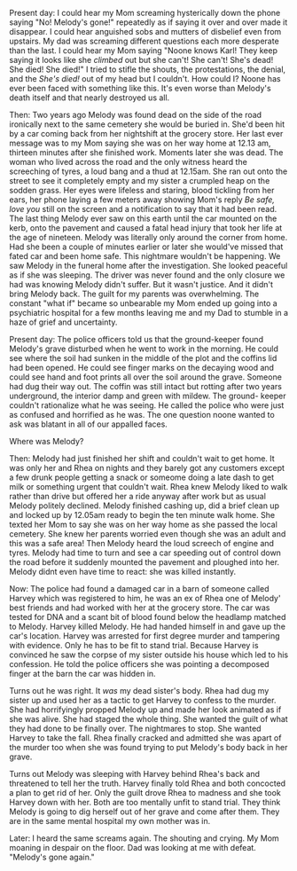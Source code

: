Present day: 
I could hear my Mom screaming hysterically down the phone saying "No! Melody's gone!" repeatedly as if saying it over and over made it disappear. 
I could hear anguished sobs and mutters of disbelief even from upstairs. My dad was screaming different questions each more desperate than the last. 
I could hear my Mom saying "Noone knows Karl! They keep saying it looks like she *climbed* out but she can't! She can't! She's dead! She died! She died!" I tried to stifle the shouts, the protestations, the denial, and the *She's died!* out of my head but I couldn't. How could I? Noone has ever been faced with something like this. It's even worse than Melody's death itself and that nearly destroyed us all. 

Then:
Two years ago Melody was found dead on the side of the road ironically next to the same cemetery she would be buried in. She'd been hit by a car coming back from her nightshift at the grocery store. Her last ever message was to my Mom saying she was on her way home at 12.13 am, thirteen minutes after she finished work. Moments later she was dead. The woman who lived across the road and the only witness heard the screeching of tyres, a loud bang and a thud at 12.15am. She ran out onto the street to see it completely empty and my sister a crumpled heap on the sodden grass. Her eyes were lifeless and staring, blood tickling from her ears, her phone laying a few meters away showing Mom's reply *Be safe, love you* still on the screen and a notification to say that it had been read. The last thing Melody ever saw on this earth until the car mounted on the kerb, onto the pavement and caused a fatal head injury that took her life at the age of nineteen. Melody was literally only around the corner from home. Had she been a couple of minutes earlier or later she would've missed that fated car and been home safe. This nightmare wouldn't be happening. 
We saw Melody in the funeral home after the investigation.
She looked peaceful as if she was sleeping. 
The driver was never found and the only closure we had was knowing Melody didn't suffer. But it wasn't justice. And it didn't bring Melody back. 
The guilt for my parents was overwhelming. The constant "what if" became so unbearable my Mom ended up going into a psychiatric hospital for a few months leaving me and my Dad to stumble in a haze of grief and uncertainty. 

Present day:
The police officers told us that the ground-keeper found Melody's grave disturbed when he went to work in the morning. He could see where the soil had sunken in the middle of the plot and the coffins lid had been opened. He could see finger marks on the decaying wood and could see hand and foot prints all over the soil around the grave. Someone had dug their way out.
The coffin was still intact but rotting after two years underground, the interior damp and green with mildew. The ground- keeper couldn't rationalize what he was seeing. He called the police who were just as confused and horrified as he was. 
The one question noone wanted to ask was blatant in all of our appalled faces.

Where was Melody? 

Then: 
Melody had just finished her shift and couldn't wait to get home. It was only her and Rhea on nights and they barely got any customers except a few drunk people getting a snack or someome doing a late dash to get milk or something urgent that couldn't wait. Rhea knew Melody liked to walk rather than drive but offered her a ride anyway after work but as usual Melody politely declined. Melody finished cashing up, did a brief clean up and locked up by 12.05am ready to begin the ten minute walk home. She texted her Mom to say she was on her way home as she passed the local cemetery. She knew her parents worried even though she was an adult and this was a safe area! Then Melody heard the loud screech of engine and tyres. Melody had time to turn and see a car speeding out of control down the road before it suddenly mounted the pavement and ploughed into her.  Melody didnt even have time to react: she was killed instantly. 


Now:
The police had found a damaged car in a barn of someone called Harvey which was registered to him, he was an ex of Rhea one of Melody' best friends and had worked with her at the grocery store. 
The car was tested for DNA and a scant bit of blood found below the headlamp matched to Melody. 
Harvey killed Melody.
He had handed himself in and gave up the car's location. 
Harvey was arrested for first degree murder and tampering with evidence. Only he has to be fit to stand trial.
Because Harvey is convinced he saw the corpse of my sister outside his house which led to his confession. 
He told the police officers she was pointing a decomposed finger at the barn the car was hidden in. 

Turns out he was right.
It *was* my dead sister's body. 
Rhea had dug my sister up and used her as a tactic to get Harvey to confess to the murder.
She had horrifyingly propped Melody up and made her look animated as if she was alive.
She had staged the whole thing. 
She wanted the guilt of what they had done to be finally over. 
The nightmares to stop. 
She wanted Harvey to take the fall. 
Rhea finally cracked and admitted she was apart of the murder too when she was found trying to put Melody's body back in her grave.  

Turns out Melody was sleeping with Harvey behind Rhea's back and threatened to tell her the truth.
Harvey finally told Rhea and both concocted a plan to get rid of her. 
Only the guilt drove Rhea to madness and she took Harvey down with her. 
Both are too mentally unfit to stand trial. 
They think Melody is going to dig herself out of her grave and come after them. 
They are in the same mental hospital my own mother was in. 

Later:
I heard the same screams again. The shouting and crying. My Mom moaning in despair on the floor. 
Dad was looking at me with defeat. 
"Melody's gone again."